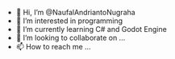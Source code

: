 - 👋 Hi, I’m @NaufalAndriantoNugraha
- 👀 I’m interested in programming
- 🌱 I’m currently learning C# and Godot Engine
- 💞️ I’m looking to collaborate on ...
- 📫 How to reach me ...

<!---
NaufalAndriantoNugraha/NaufalAndriantoNugraha is a ✨ special ✨ repository because its `README.md` (this file) appears on your GitHub profile.
You can click the Preview link to take a look at your changes.
--->

